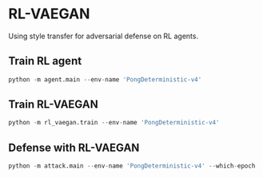 # RL-VAEGAN
Using style transfer for adversarial defense on RL agents.

## Train RL agent
```python
python -m agent.main --env-name 'PongDeterministic-v4'
```

## Train RL-VAEGAN
```python
python -m rl_vaegan.train --env-name 'PongDeterministic-v4'
```

## Defense with RL-VAEGAN
```python
python -m attack.main --env-name 'PongDeterministic-v4' --which-epoch '00380000' --test-attacker 'fgsm'  --test-epsilon-adv 0.003
```
